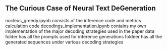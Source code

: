 ## The Curious Case of Neural Text DeGeneration
nucleus_greedy.ipynb consists of the inference code and metrics calculation code
decodings_implementation.ipynb contains my own implementation of the major decoding strategies used in the paper
data folder has all the prompts used for inference
generations foldeer has all the generated sequences under various decoding strategies
